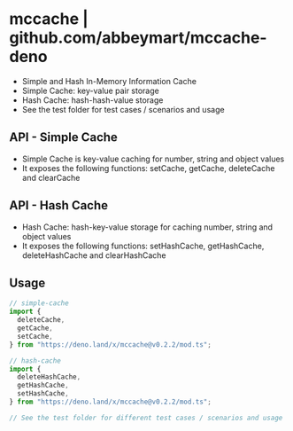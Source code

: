 # mccache | github.com/abbeymart/mccache-deno

- Simple and Hash In-Memory Information Cache
- Simple Cache: key-value pair storage
- Hash Cache: hash-hash-value storage
- See the test folder for test cases / scenarios and usage

## API - Simple Cache

- Simple Cache is key-value caching for number, string and object values
- It exposes the following functions: setCache, getCache, deleteCache and
  clearCache

## API - Hash Cache

- Hash Cache: hash-key-value storage for caching number, string and object
  values
- It exposes the following functions: setHashCache, getHashCache,
  deleteHashCache and clearHashCache

## Usage

```ts
// simple-cache
import {
  deleteCache,
  getCache,
  setCache,
} from "https://deno.land/x/mccache@v0.2.2/mod.ts";

// hash-cache
import {
  deleteHashCache,
  getHashCache,
  setHashCache,
} from "https://deno.land/x/mccache@v0.2.2/mod.ts";

// See the test folder for different test cases / scenarios and usage
```
